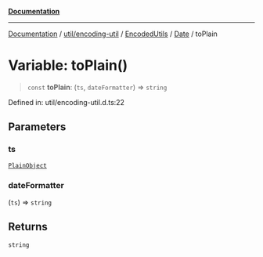 [**Documentation**](../../../../../../../index.md)

***

[Documentation](../../../../../../../index.md) / [util/encoding-util](../../../../../index.md) / [EncodedUtils](../../../index.md) / [Date](../index.md) / toPlain

# Variable: toPlain()

> `const` **toPlain**: (`ts`, `dateFormatter`) => `string`

Defined in: util/encoding-util.d.ts:22

## Parameters

### ts

[`PlainObject`](../../../../../../../perspective-client/type-aliases/PlainObject.md)

### dateFormatter

(`ts`) => `string`

## Returns

`string`
